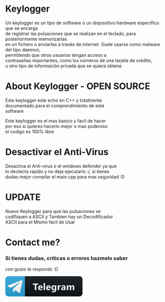 # Keylogger
Un keylogger es un tipo de software o un dispositivo hardware específico que se encarga</br> 
de registrar las pulsaciones que se realizan en el teclado, para posteriormente memorizarlas </br>
en un fichero o enviarlas a través de internet. Suele usarse como malware del tipo daemon,</br> 
permitiendo que otros usuarios tengan acceso a </br>
contraseñas importantes, como los números de una tarjeta de crédito, </br>
u otro tipo de información privada que se quiera obtene

# About Keylogger - OPEN SOURCE
Este keylogger este echo en C++ y totalmente </br>
documentado para el comprendimiento de este </br>
software
</br>

Este keylogger es el mas basico y facil de hacer </br>
por eso si quieres hacerlo mejor o mas poderoso </br>
el codigo es 100% libre 

# Desactivar el Anti-Virus
Desactiva el Anti-virus o el windows defender ya que </br>
lo dectecta rapido y no deja ejecutarlo :/, si tienes </br>
dudas mejor compilar el main.cpp para mas seguridad :D

# UPDATE
Nuevo Keylogger para que las pulsaciones se </br>
codifiquen a ASCII y Tambien hay un Decodificador </br>
ASCII para el Mismo facil de Usar

# Contact me?
### Si tienes dudas, criticas o errores hazmelo saber </br>
con gusto te respondo :D </br>

[![testers](https://raw.githubusercontent.com/MikeCodesDotNET/ColoredBadges/master/svg/social/telegram.svg)](https://t.me/HackForAll1)
 
